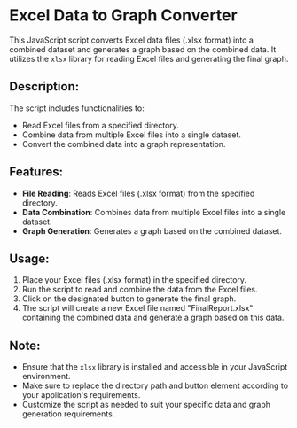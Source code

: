 # Excel Data to Graph Converter

This JavaScript script converts Excel data files (.xlsx format) into a combined dataset and generates a graph based on the combined data. It utilizes the `xlsx` library for reading Excel files and generating the final graph.

## Description:

The script includes functionalities to:
- Read Excel files from a specified directory.
- Combine data from multiple Excel files into a single dataset.
- Convert the combined data into a graph representation.

## Features:

- **File Reading**: Reads Excel files (.xlsx format) from the specified directory.
- **Data Combination**: Combines data from multiple Excel files into a single dataset.
- **Graph Generation**: Generates a graph based on the combined dataset.

## Usage:

1. Place your Excel files (.xlsx format) in the specified directory.
2. Run the script to read and combine the data from the Excel files.
3. Click on the designated button to generate the final graph.
4. The script will create a new Excel file named "FinalReport.xlsx" containing the combined data and generate a graph based on this data.

## Note:

- Ensure that the `xlsx` library is installed and accessible in your JavaScript environment.
- Make sure to replace the directory path and button element according to your application's requirements.
- Customize the script as needed to suit your specific data and graph generation requirements.

